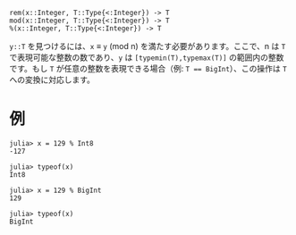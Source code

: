 ```
rem(x::Integer, T::Type{<:Integer}) -> T
mod(x::Integer, T::Type{<:Integer}) -> T
%(x::Integer, T::Type{<:Integer}) -> T
```

`y::T` を見つけるには、`x` ≡ `y` (mod n) を満たす必要があります。ここで、n は `T` で表現可能な整数の数であり、`y` は `[typemin(T),typemax(T)]` の範囲内の整数です。もし `T` が任意の整数を表現できる場合（例: `T == BigInt`）、この操作は `T` への変換に対応します。

# 例

```jldoctest
julia> x = 129 % Int8
-127

julia> typeof(x)
Int8

julia> x = 129 % BigInt
129

julia> typeof(x)
BigInt
```
